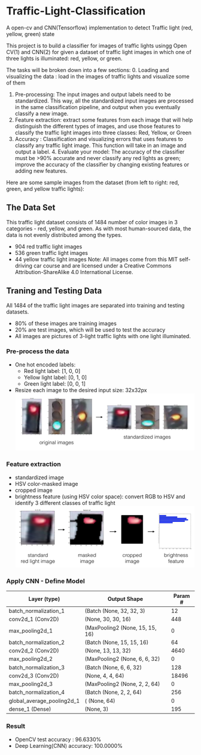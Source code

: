 # Traffic-Light-Classification
A open-cv and CNN(Tensorflow) implementation to detect Traffic light (red, yellow, green) state

This project is to build a classifier for images of traffic lights usingg Open CV(1) and CNN(2) for given a dataset of traffic light images in which one of three lights is illuminated: red, yellow, or green.

The tasks will be broken down into a few sections:
0. Loading and visualizing the data : load in the images of traffic lights and visualize some of them
1. Pre-processing: The input images and output labels need to be standardized. This way, all the standardized input images are processed in the same classification pipeline, and output when you eventually classify a new image.
2. Feature extraction: extract some features from each image that will help distinguish the different types of images, and use those features to classify the traffic light images into three classes: Red, Yellow, or Green
3. Accuracy : Classification and visualizing errors that uses features to classify any traffic light image. This function will take in an image and output a label. 4. Evaluate your model: The accuracy of the classifier must be >90% accurate and never classify any red lights as green; improve the accuracy of the classifier by changing existing features or adding new features. 

Here are some sample images from the dataset (from left to right: red, green, and yellow traffic lights):

## The Data Set
This traffic light dataset consists of 1484 number of color images in 3 categories - red, yellow, and green. As with most human-sourced data, the data is not evenly distributed among the types. 
- 904 red traffic light images
- 536 green traffic light images
- 44 yellow traffic light images
Note: All images come from this MIT self-driving car course and are licensed under a Creative Commons Attribution-ShareAlike 4.0 International License.

## Traning and Testing Data
All 1484 of the traffic light images are separated into training and testing datasets.
- 80% of these images are training images
- 20% are test images, which will be used to test the accuracy
- All images are pictures of 3-light traffic lights with one light illuminated.

### Pre-process the data
- One hot encoded labels:  
    - Red light label: [1, 0, 0]
    - Yellow light label: [0, 1, 0]
    - Green light label: [0, 0, 1]
- Resize each image to the desired input size: 32x32px
![pre-process](images/processing_steps.png)

### Feature extraction
- standardized image
- HSV color-masked image
- cropped image
- brightness feature (using HSV color space): convert RGB to HSV and identify 3 different classes of traffic light
![all pipeline](images/feature_ext_steps.png)

### Apply CNN - Define Model 
|Layer (type)      |           Output Shape   |           Param #   |
|-------|--------|--------|
|batch_normalization_1 |(Batch (None, 32, 32, 3)   |      12       | 
|conv2d_1 (Conv2D)    |        (None, 30, 30, 16)   |     448       |
|max_pooling2d_1 |(MaxPooling2 (None, 15, 15, 16)   |     0         |
|batch_normalization_2 |(Batch (None, 15, 15, 16)     |   64        |
| conv2d_2 (Conv2D)       |     (None, 13, 13, 32)     |   4640      |
|max_pooling2d_2| (MaxPooling2 (None, 6, 6, 32)      |    0         |
|batch_normalization_3 |(Batch (None, 6, 6, 32)     |     128       |
|conv2d_3 (Conv2D)          |  (None, 4, 4, 64)   |       18496     |
|max_pooling2d_3 |(MaxPooling2 (None, 2, 2, 64)   |       0         |
|batch_normalization_4 |(Batch (None, 2, 2, 64)       |   256       |
|global_average_pooling2d_1| ( (None, 64)        |       0         |
|dense_1 (Dense)          |    (None, 3)          |       195       |


### Result
- OpenCV test accuracy   : 96.6330%
- Deep Learning(CNN) accuracy: 100.0000%
